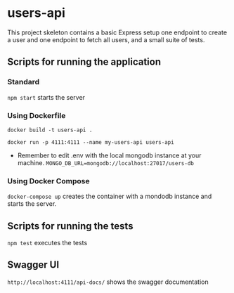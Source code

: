 # users-api

This project skeleton contains a basic Express setup one endpoint to create a user and one endpoint to fetch all users, and a small suite of tests.

## Scripts for running the application

### Standard
`npm start` starts the server


### Using Dockerfile
`docker build -t users-api .`

`docker run -p 4111:4111 --name my-users-api users-api`

* Remember to edit .env with the local mongodb instance at your machine.
`MONGO_DB_URL=mongodb://localhost:27017/users-db`

### Using Docker Compose
`docker-compose up` creates the container with a mondodb instance and starts the server.


## Scripts for running the tests
`npm test` executes the tests

## Swagger UI
`http://localhost:4111/api-docs/` shows the swagger documentation